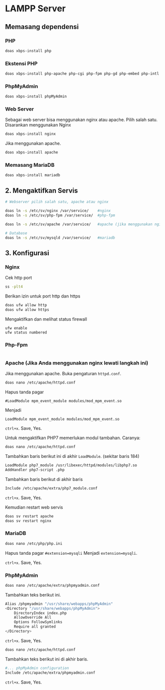 # LAMPP Server

## Memasang dependensi

### PHP

```bash
doas xbps-install php
```

### Ekstensi PHP

```bash
doas xbps-install php-apache php-cgi php-fpm php-gd php-embed php-intl php-snmp
```

### PhpMyAdmin

```bash
doas xbps-install phpMyAdmin
```

### Web Server

Sebagai web server bisa menggunakan nginx atau apache. Pilih salah satu. Disarankan menggunakan Nginx

```bash
doas xbps-install nginx
```

Jika menggunakan apache.

```bash
doas xbps-install apache
```

### Memasang MariaDB

```bash
doas xbps-install mariadb
```

## 2. Mengaktifkan Servis

```bash
# Webserver pilih salah satu, apache atau nginx

doas ln -s /etc/sv/nginx /var/service/    #nginx
doas ln -s /etc/sv/php-fpm /var/service/  #php-fpm

doas ln -s /etc/sv/apache /var/service/   #apache (jika menggunakan nginx lewati langkah ini)

# Database
doas ln -s /etc/sv/mysqld /var/service/   #mariadb
```

## 3. Konfigurasi

### Nginx

Cek http port

```bash
ss -plt4
```

Berikan izin untuk port http dan https

```bash
doas ufw allow http
doas ufw allow https
```

Mengaktifkan dan melihat status firewall

```
ufw enable
ufw status numbered
```

### Php-Fpm

```bash

```

### Apache (Jika Anda menggunakan nginx lewati langkah ini) 

Jika menggunakan apache. Buka pengaturan `httpd.conf`.

```bash
doas nano /etc/apache/httpd.conf
```

Hapus tanda pagar

`#LoadModule mpm_event_module modules/mod_mpm_event.so`

Menjadi

`LoadModule mpm_event_module modules/mod_mpm_event.so`

`ctrl+x`. Save, Yes.

Untuk mengaktifkan PHP7 memerlukan modul tambahan. Caranya:

```bash
doas nano /etc/apache/httpd.conf
```

Tambahkan baris berikut ini di akhir `LoadModule`. (sekitar baris 184)

```bash
LoadModule php7_module /usr/libexec/httpd/modules/libphp7.so
AddHandler php7-script .php
```

Tambahkan baris berikut di akhir baris

```bash
Include /etc/apache/extra/php7_module.conf
```
`ctrl+x`. Save, Yes.

Kemudian restart web servis

```bash
doas sv restart apache
doas sv restart nginx
```

### MariaDB

```bash
doas nano /etc/php/php.ini
```

Hapus tanda pagar `#extension=mysqli` Menjadi `extension=mysqli`.

`ctrl+x`. Save, Yes.

### PhpMyAdmin

```bash
doas nano /etc/apache/extra/phpmyadmin.conf
```

Tambahkan teks berikut ini.

```bash
Alias /phpmyadmin "/usr/share/webapps/phpMyAdmin"
<Directory "/usr/share/webapps/phpMyAdmin">
    DirectoryIndex index.php
    AllowOverride All
    Options FollowSymlinks
    Require all granted
</Directory>
```

`ctrl+x`. Save, Yes.

```bash
doas nano /etc/apache/httpd.conf
```

Tambahkan teks berikut ini di akhir baris.

```bash
#... phpMyAdmin configuration
Include /etc/apache/extra/phpmyadmin.conf
```

`ctrl+x`. Save, Yes.
